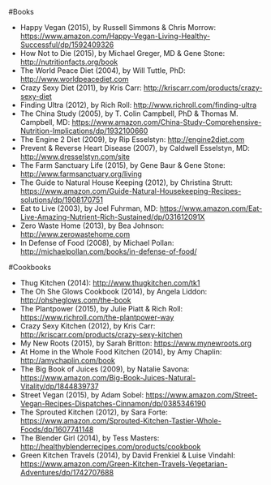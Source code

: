 #Books
- Happy Vegan (2015), by Russell Simmons & Chris Morrow: https://www.amazon.com/Happy-Vegan-Living-Healthy-Successful/dp/1592409326
- How Not to Die (2015), by Michael Greger, MD & Gene Stone: http://nutritionfacts.org/book
- The World Peace Diet (2004), by Will Tuttle, PhD: http://www.worldpeacediet.com
- Crazy Sexy Diet (2011), by Kris Carr: http://kriscarr.com/products/crazy-sexy-diet
- Finding Ultra (2012), by Rich Roll: http://www.richroll.com/finding-ultra
- The China Study (2005), by T. Colin Campbell, PhD & Thomas M. Campbell, MD: https://www.amazon.com/China-Study-Comprehensive-Nutrition-Implications/dp/1932100660
- The Engine 2 Diet (2009), by Rip Esselstyn: http://engine2diet.com
- Prevent & Reverse Heart Disease (2007), by Caldwell Esselstyn, MD: http://www.dresselstyn.com/site
- The Farm Sanctuary Life (2015), by Gene Baur & Gene Stone: http://www.farmsanctuary.org/living
- The Guide to Natural House Keeping (2012), by Christina Strutt: https://www.amazon.com/Guide-Natural-Housekeeping-Recipes-solutions/dp/1908170751
- Eat to Live (2003), by Joel Fuhrman, MD: https://www.amazon.com/Eat-Live-Amazing-Nutrient-Rich-Sustained/dp/031612091X
- Zero Waste Home (2013), by Bea Johnson: http://www.zerowastehome.com
- In Defense of Food (2008), by Michael Pollan: http://michaelpollan.com/books/in-defense-of-food/

#Cookbooks
- Thug Kitchen (2014): http://www.thugkitchen.com/tk1
- The Oh She Glows Cookbook (2014), by Angela Liddon: http://ohsheglows.com/the-book
- The Plantpower  (2015), by Julie Piatt & Rich Roll: https://www.richroll.com/the-plantpower-way
- Crazy Sexy Kitchen (2012), by Kris Carr: http://kriscarr.com/products/crazy-sexy-kitchen
- My New Roots (2015), by Sarah Britton: https://www.mynewroots.org
- At Home in the Whole Food Kitchen (2014), by Amy Chaplin: http://amychaplin.com/book
- The Big Book of Juices (2009), by Natalie Savona: https://www.amazon.com/Big-Book-Juices-Natural-Vitality/dp/1844839737
- Street Vegan (2015), by Adam Sobel: https://www.amazon.com/Street-Vegan-Recipes-Dispatches-Cinnamon/dp/0385346190
- The Sprouted Kitchen (2012), by Sara Forte: https://www.amazon.com/Sprouted-Kitchen-Tastier-Whole-Foods/dp/1607741148
- The Blender Girl (2014), by Tess Masters: http://healthyblenderrecipes.com/products/cookbook
- Green Kitchen Travels (2014), by David Frenkiel & Luise Vindahl: https://www.amazon.com/Green-Kitchen-Travels-Vegetarian-Adventures/dp/1742707688
